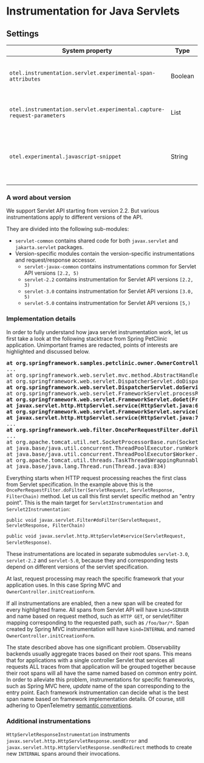 # Instrumentation for Java Servlets

## Settings

| System property                                                        | Type    | Default | Description                                         |
|------------------------------------------------------------------------| ------- | ------- |-----------------------------------------------------|
| `otel.instrumentation.servlet.experimental-span-attributes`            | Boolean | `false` | Enable the capture of experimental span attributes. |
| `otel.instrumentation.servlet.experimental.capture-request-parameters` | List    | Empty   | Request parameters to be captured (experimental).   |
| `otel.experimental.javascript-snippet`                                 | String  | Empty   | Experimental setting to inject a JavaScript snippet into servlet responses. |
### A word about version

We support Servlet API starting from version 2.2.
But various instrumentations apply to different versions of the API.

They are divided into the following sub-modules:

- `servlet-common` contains shared code for both `javax.servlet` and `jakarta.servlet` packages.
- Version-specific modules contain the version-specific instrumentations and request/response
  accessor.
  - `servlet-javax-common` contains instrumentations common for Servlet API versions `[2.2, 5)`
  - `servlet-2.2` contains instrumentation for Servlet API versions `[2.2, 3)`
  - `servlet-3.0` contains instrumentation for Servlet API versions `[3.0, 5)`
  - `servlet-5.0` contains instrumentation for Servlet API versions `[5,)`

### Implementation details

In order to fully understand how java servlet instrumentation work,
let us first take a look at the following stacktrace from Spring PetClinic application.
Unimportant frames are redacted, points of interests are highlighted and discussed below.

<pre>
<b>at org.springframework.samples.petclinic.owner.OwnerController.initCreationForm(OwnerController.java:60)</b>
...
at org.springframework.web.servlet.mvc.method.AbstractHandlerMethodAdapter.handle(AbstractHandlerMethodAdapter.java:87)
at org.springframework.web.servlet.DispatcherServlet.doDispatch(DispatcherServlet.java:1040)
<b>at org.springframework.web.servlet.DispatcherServlet.doService(DispatcherServlet.java:943)</b>
at org.springframework.web.servlet.FrameworkServlet.processRequest(FrameworkServlet.java:1006)
<b>at org.springframework.web.servlet.FrameworkServlet.doGet(FrameworkServlet.java:898)</b>
<b>at javax.servlet.http.HttpServlet.service(HttpServlet.java:634)</b>
<b>at org.springframework.web.servlet.FrameworkServlet.service(FrameworkServlet.java:883)</b>
<b>at javax.servlet.http.HttpServlet.service(HttpServlet.java:741)</b>
...
<b>at org.springframework.web.filter.OncePerRequestFilter.doFilter(OncePerRequestFilter.java:119)</b>
...
at org.apache.tomcat.util.net.SocketProcessorBase.run(SocketProcessorBase.java:49)
at java.base/java.util.concurrent.ThreadPoolExecutor.runWorker(ThreadPoolExecutor.java:1128)
at java.base/java.util.concurrent.ThreadPoolExecutor$Worker.run(ThreadPoolExecutor.java:628)
at org.apache.tomcat.util.threads.TaskThread$WrappingRunnable.run(TaskThread.java:61)
at java.base/java.lang.Thread.run(Thread.java:834)
</pre>

Everything starts when HTTP request processing reaches the first class from Servlet specification.
In the example above this is the
`OncePerRequestFilter.doFilter(ServletRequest, ServletResponse, FilterChain)` method.
Let us call this first servlet specific method an "entry point".
This is the main target for `Servlet3Instrumentation` and `Servlet2Instrumentation`:

`public void javax.servlet.Filter#doFilter(ServletRequest, ServletResponse, FilterChain)`

`public void javax.servlet.http.HttpServlet#service(ServletRequest, ServletResponse)`.

These instrumentations are located in separate submodules `servlet-3.0`, `servlet-2.2` and `servlet-5.0`,
because they and corresponding tests depend on different versions of the servlet specification.

At last, request processing may reach the specific framework that your application uses.
In this case Spring MVC and `OwnerController.initCreationForm`.

If all instrumentations are enabled, then a new span will be created for every highlighted frame.
All spans from Servlet API will have `kind=SERVER` and name based on request method, such as `HTTP GET`,
or servlet/filter mapping corresponding to the requested path, such as `/foo/bar/*`.
Span created by Spring MVC instrumentation will have `kind=INTERNAL` and named `OwnerController.initCreationForm`.

The state described above has one significant problem.
Observability backends usually aggregate traces based on their root spans.
This means that for applications with a single controller Servlet that services all requests ALL
traces from that application will be grouped together because their root spans will all have the same
named based on common entry point.
In order to alleviate this problem, instrumentations for specific frameworks, such as Spring MVC here,
_update_ name of the span corresponding to the entry point.
Each framework instrumentation can decide what is the best span name based on framework implementation details.
Of course, still adhering to OpenTelemetry
[semantic conventions](https://github.com/open-telemetry/semantic-conventions/blob/main/docs/http/http-spans.md#http-server).

### Additional instrumentations

`HttpServletResponseInstrumentation` instruments `javax.servlet.http.HttpServletResponse.sendError`
and `javax.servlet.http.HttpServletResponse.sendRedirect` methods to create new `INTERNAL` spans
around their invocations.


